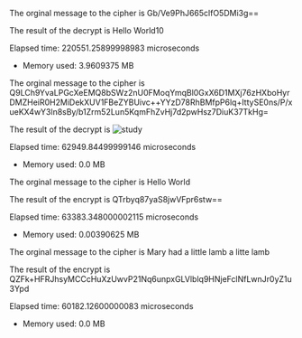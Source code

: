 
The orginal message to the cipher is Gb/Ve9PhJ665clfO5DMi3g==


The result of the decrypt is Hello World10


Elapsed time: 220551.25899998983 microseconds


- Memory used: 3.9609375 MB

The orginal message to the cipher is Q9LCh9YvaLPGcXeEMQ8bSWz2nU0FMoqYmqBl0GxX6D1MXj76zHXboHyrDMZHeiR0H2MiDekXUV1FBeZYBUivc++YYzD78RhBMfpP6lq+IttySE0ns/P/xueKX4wY3ln8sBy/b1Zrm52Lun5KqmFhZvHj7d2pwHsz7DiuK37TkHg=


The result of the decrypt is ![study](https://github.com/nogibjj/Jeremy_Tan_IDS706_Week8/assets/36715338/f06daf2a-9b61-43fa-9395-987347310a73)



Elapsed time: 62949.84499999146 microseconds


- Memory used: 0.0 MB

The orginal message to the cipher is Hello World


The result of the encrypt is QTrbyq87yaS8jwVFpr6stw==


Elapsed time: 63383.348000002115 microseconds


- Memory used: 0.00390625 MB

The orginal message to the cipher is Mary had a little lamb a litte lamb


The result of the encrypt is QZFk+HFRJhsyMCCcHuXzUwvP21Nq6unpxGLVlblq9HNjeFclNfLwnJr0yZ1u3Ypd


Elapsed time: 60182.12600000083 microseconds


- Memory used: 0.0 MB
